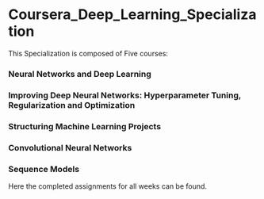 # Coursera_Deep_Learning_Specialization

This Specialization is composed of Five courses:

### Neural Networks and Deep Learning
### Improving Deep Neural Networks: Hyperparameter Tuning, Regularization and Optimization
### Structuring Machine Learning Projects
### Convolutional Neural Networks
### Sequence Models

Here the completed assignments for all weeks can be found.
